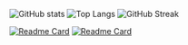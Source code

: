 ![GitHub stats](https://github-readme-stats.vercel.app/api?username=JoshCap20&show_icons=true&hide_rank=true&count_private=true&theme=darcula&hide_border=true&hide=issues,contribs&bg_color=00000000)
![Top Langs](https://github-readme-stats.vercel.app/api/top-langs/?username=JoshCap20&layout=compact&hide_progress=true&hide_border=true&theme=darcula&bg_color=00000000&langs_count=6&hide=jupyter%20notebook,tex,css,php)
![GitHub Streak](https://github-readme-streak-stats.herokuapp.com?user=joshcap20&theme=darcula&hide_border=true&background=FFFFFF00)


[![Readme Card](https://github-readme-stats.vercel.app/api/pin/?username=JoshCap20&repo=Areion&hide_border=true&theme=darcula)](https://github.com/JoshCap20/Areion)
[![Readme Card](https://github-readme-stats.vercel.app/api/pin/?username=JoshCap20&repo=simple-socks5&hide_border=true&theme=darcula)](https://github.com/JoshCap20/simple-socks5)
